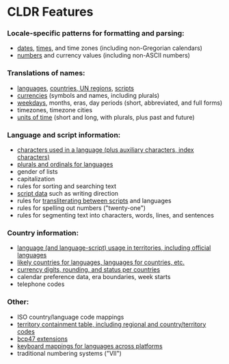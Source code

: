 # CLDR Features

### Locale-specific patterns for formatting and parsing:

*   [dates](http://www.unicode.org/cldr/charts/by_type/calendars.gregorian.html#57dac0d1b36c1261),
    [times](http://www.unicode.org/cldr/charts/by_type/calendars.gregorian.html#235af2cdaa201be0),
    and time zones (including non-Gregorian calendars)
*   [numbers](http://www.unicode.org/cldr/charts/by_type/patterns.numbers.html)
    and currency values (including non-ASCII numbers)

### Translations of names:

*   [languages](http://www.unicode.org/cldr/charts/by_type/code_lists.languages.html),
    [countries, UN
    regions](http://www.unicode.org/cldr/charts/by_type/code_lists.territories.html),
    [scripts](http://www.unicode.org/cldr/charts/by_type/code_lists.scripts.html)
*   [currencies](http://www.unicode.org/cldr/charts/by_type/code_lists.currencies.html)
    (symbols and names, including plurals)
*   [weekdays](http://www.unicode.org/cldr/charts/by_type/calendars.gregorian.html#deda3eb5d222a0d),
    months, eras, day periods (short, abbreviated, and full forms)
*   timezones, timezone cities
*   [units of
    time](http://www.unicode.org/cldr/charts/by_type/patterns.units.html) (short
    and long, with plurals, plus past and future)

### Language and script information:

*   [characters used in a language (plus auxiliary characters, index
    characters)](http://www.unicode.org/cldr/charts/by_type/misc.exemplarCharacters.html)
*   [plurals and ordinals for
    languages](http://unicode.org/cldr/charts/supplemental/language_plural_rules.html)
*   gender of lists
*   capitalization
*   rules for sorting and searching text
*   [script
    data](http://unicode.org/cldr/trac/browser/trunk/common/properties/scriptMetadata.txt)
    such as writing direction
*   rules for [transliterating between
    scripts](http://unicode.org/cldr/charts/transforms) and languages
*   rules for spelling out numbers ("twenty-one")
*   rules for segmenting text into characters, words, lines, and sentences

### Country information:

*   [language (and language-script) usage in territories, including official
    languages](http://unicode.org/cldr/charts/supplemental/territory_language_information.html)
*   [likely countries for languages, languages for countries,
    etc.](http://unicode.org/cldr/charts/supplemental/likely_subtags.html)
*   [currency digits, rounding, and status per
    countries](http://unicode.org/cldr/charts/supplemental/detailed_territory_currency_information.html)
*   calendar preference data, era boundaries, week starts
*   telephone codes

### Other:

*   ISO country/language code mappings
*   [territory containment table, including regional and country/territory
    codes](http://unicode.org/cldr/charts/supplemental/territory_containment_un_m_49.html)
*   [bcp47 extensions](http://unicode.org/cldr/trac/browser/trunk/common/bcp47)
*   [keyboard mappings for languages across
    platforms](http://unicode.org/cldr/charts/keyboards/layouts)
*   traditional numbering systems ("VII")

